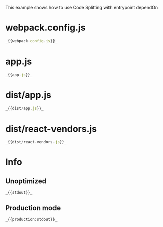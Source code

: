 This example shows how to use Code Splitting with entrypoint dependOn

# webpack.config.js

```javascript
_{{webpack.config.js}}_
```

# app.js

```javascript
_{{app.js}}_
```

# dist/app.js

```javascript
_{{dist/app.js}}_
```

# dist/react-vendors.js

```javascript
_{{dist/react-vendors.js}}_
```

# Info

## Unoptimized

```
_{{stdout}}_
```

## Production mode

```
_{{production:stdout}}_
```
